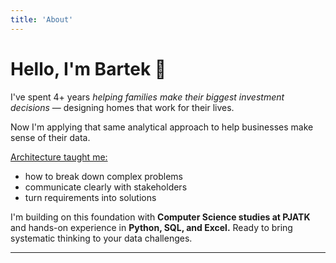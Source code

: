 ```yaml
---
title: 'About'
---
```


# Hello, I'm Bartek 👋

I've spent 4+ years _helping families make their biggest investment decisions_ — designing homes that work for their lives.

Now I'm applying that same analytical approach to help businesses make sense of their data.

<u>Architecture taught me:</u>

- how to break down complex problems
- communicate clearly with stakeholders
- turn requirements into solutions

I'm building on this foundation with **Computer Science studies at PJATK** and hands-on experience in **Python, SQL, and Excel.** Ready to bring systematic thinking to your data challenges.

---
